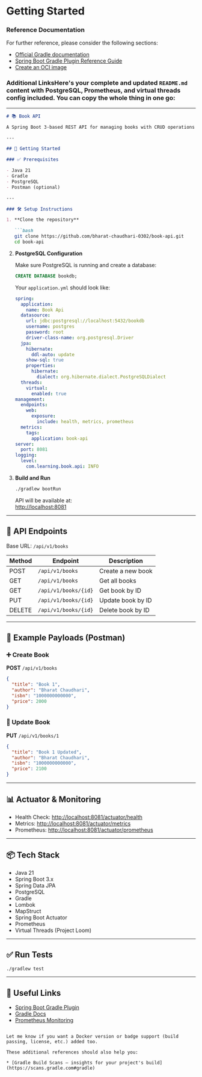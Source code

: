 # Getting Started

### Reference Documentation

For further reference, please consider the following sections:

* [Official Gradle documentation](https://docs.gradle.org)
* [Spring Boot Gradle Plugin Reference Guide](https://docs.spring.io/spring-boot/3.4.4/gradle-plugin)
* [Create an OCI image](https://docs.spring.io/spring-boot/3.4.4/gradle-plugin/packaging-oci-image.html)

### Additional LinksHere's your complete and updated `README.md` content with PostgreSQL, Prometheus, and virtual threads config included. You can copy the whole thing in one go:

---

```markdown
# 📚 Book API

A Spring Boot 3-based REST API for managing books with CRUD operations using PostgreSQL, Actuator monitoring, and Prometheus integration.

---

## 🚀 Getting Started

### ✅ Prerequisites

- Java 21
- Gradle
- PostgreSQL
- Postman (optional)

---

### 🛠️ Setup Instructions

1. **Clone the repository**

   ```bash
   git clone https://github.com/bharat-chaudhari-0302/book-api.git
   cd book-api
   ```

2. **PostgreSQL Configuration**

   Make sure PostgreSQL is running and create a database:

   ```sql
   CREATE DATABASE bookdb;
   ```

   Your `application.yml` should look like:

   ```yaml
   spring:
     application:
       name: Book Api
     datasource:
       url: jdbc:postgresql://localhost:5432/bookdb
       username: postgres
       password: root
       driver-class-name: org.postgresql.Driver
     jpa:
       hibernate:
         ddl-auto: update
       show-sql: true
       properties:
         hibernate:
           dialect: org.hibernate.dialect.PostgreSQLDialect
     threads:
       virtual:
         enabled: true
   management:
     endpoints:
       web:
         exposure:
           include: health, metrics, prometheus
     metrics:
       tags:
         application: book-api
   server:
     port: 8081
   logging:
     level:
       com.learning.book.api: INFO
   ```

3. **Build and Run**

   ```bash
   ./gradlew bootRun
   ```

   API will be available at:  
   [http://localhost:8081](http://localhost:8081)

---

## 🔌 API Endpoints

Base URL: `/api/v1/books`

| Method  | Endpoint               | Description          |
|---------|------------------------|----------------------|
| POST    | `/api/v1/books`        | Create a new book    |
| GET     | `/api/v1/books`        | Get all books        |
| GET     | `/api/v1/books/{id}`   | Get book by ID       |
| PUT     | `/api/v1/books/{id}`   | Update book by ID    |
| DELETE  | `/api/v1/books/{id}`   | Delete book by ID    |

---

## 🧪 Example Payloads (Postman)

### ➕ Create Book

**POST** `/api/v1/books`

```json
{
  "title": "Book 1",
  "author": "Bharat Chaudhari",
  "isbn": "1000000000000",
  "price": 2000
}
```

### 🔁 Update Book

**PUT** `/api/v1/books/1`

```json
{
  "title": "Book 1 Updated",
  "author": "Bharat Chaudhari",
  "isbn": "1000000000000",
  "price": 2100
}
```

---

## 📊 Actuator & Monitoring

- Health Check: [http://localhost:8081/actuator/health](http://localhost:8081/actuator/health)
- Metrics: [http://localhost:8081/actuator/metrics](http://localhost:8081/actuator/metrics)
- Prometheus: [http://localhost:8081/actuator/prometheus](http://localhost:8081/actuator/prometheus)

---

## 📦 Tech Stack

- Java 21
- Spring Boot 3.x
- Spring Data JPA
- PostgreSQL
- Gradle
- Lombok
- MapStruct
- Spring Boot Actuator
- Prometheus
- Virtual Threads (Project Loom)

---

## ✅ Run Tests

```bash
./gradlew test
```

---

## 📎 Useful Links

- [Spring Boot Gradle Plugin](https://docs.spring.io/spring-boot/3.4.4/gradle-plugin)
- [Gradle Docs](https://docs.gradle.org)
- [Prometheus Monitoring](https://prometheus.io/)
```

Let me know if you want a Docker version or badge support (build passing, license, etc.) added too.

These additional references should also help you:

* [Gradle Build Scans – insights for your project's build](https://scans.gradle.com#gradle)

